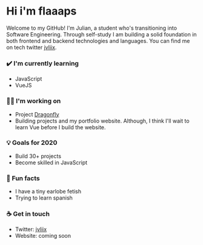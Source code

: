 # Hi i'm flaaaps
Welcome to my GitHub! I'm Julian, a student who's transitioning into Software Engineering. Through self-study I am building a solid foundation in both frontend and backend technologies and languages. You can find me on tech twitter <a href = "https://twitter.com/jvliix">jvliix</a>.

### ✔️ I'm currently learning
- JavaScript
- VueJS

### 👩‍💻 I'm working on
- Project <a href="https://playdragonfly.net">Dragonfly<a>
- Building projects and my portfolio website. 
Although, I think I'll wait to learn Vue before I build the website.

### 💡 Goals for 2020
- Build 30+ projects 
- Become skilled in JavaScript

### 🌴 Fun facts
- I have a tiny earlobe fetish
- Trying to learn spanish

### ☕ Get in touch
- Twitter: <a href = "https://twitter.com/jvliix">jvliix</a>
- Website: coming soon
<br>
